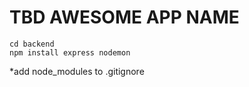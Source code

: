 # TBD AWESOME APP NAME
```
cd backend
npm install express nodemon
```
*add node_modules to .gitignore
